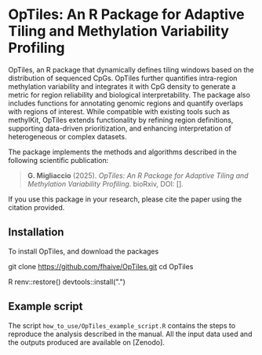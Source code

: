 # OpTiles: An R Package for Adaptive Tiling and Methylation Variability Profiling

OpTiles, an R package that dynamically defines tiling windows based on the distribution of sequenced CpGs. OpTiles further quantifies intra-region methylation variability and integrates it with CpG density to generate a metric for region reliability and biological interpretability. The package also includes functions for annotating genomic regions and quantify overlaps with regions of interest. While compatible with existing tools such as methylKit, OpTiles extends functionality by refining region definitions, supporting data-driven prioritization, and enhancing interpretation of heterogeneous or complex datasets.


The package implements the methods and algorithms described in the following scientific publication:

> **G. Migliaccio** (2025). *OpTiles: An R Package for Adaptive Tiling and Methylation Variability Profiling*. bioRxiv, DOI: [].

If you use this package in your research, please cite the paper using the citation provided.

## Installation
To install OpTiles, and download the packages

git clone https://github.com/fhaive/OpTiles.git
cd OpTiles

R
renv::restore()
devtools::install(".")


## Example script
The script `how_to_use/OpTiles_example_script.R` contains the steps to reproduce the analysis described in the manual.
All the input data used and the outputs produced are available on [Zenodo].
